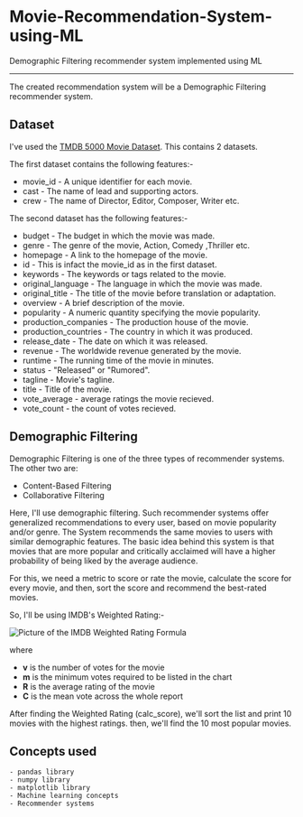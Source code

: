 # Movie-Recommendation-System-using-ML
Demographic Filtering recommender system implemented using ML<hr>

The created recommendation system will be a Demographic Filtering recommender system.

## Dataset
I've used the <a href ="https://www.kaggle.com/datasets/tmdb/tmdb-movie-metadata">TMDB 5000 Movie Dataset</a>. This contains 2 datasets.  <br>

The first dataset contains the following features:-

- movie_id - A unique identifier for each movie.
- cast - The name of lead and supporting actors.
- crew - The name of Director, Editor, Composer, Writer etc.


The second dataset has the following features:-

- budget - The budget in which the movie was made.
- genre - The genre of the movie, Action, Comedy ,Thriller etc.
- homepage - A link to the homepage of the movie.
- id - This is infact the movie_id as in the first dataset.
- keywords - The keywords or tags related to the movie.
- original_language - The language in which the movie was made.
- original_title - The title of the movie before translation or adaptation.
- overview - A brief description of the movie.
- popularity - A numeric quantity specifying the movie popularity.
- production_companies - The production house of the movie.
- production_countries - The country in which it was produced.
- release_date - The date on which it was released.
- revenue - The worldwide revenue generated by the movie.
- runtime - The running time of the movie in minutes.
- status - "Released" or "Rumored".
- tagline - Movie's tagline.
- title - Title of the movie.
- vote_average - average ratings the movie recieved.
- vote_count - the count of votes recieved.


## Demographic Filtering
Demographic Filtering is one of the three types of recommender systems. The other two are:
- Content-Based Filtering
- Collaborative Filtering

Here, I'll use demographic filtering. Such recommender systems offer generalized recommendations to every user, based on movie popularity and/or genre. The System recommends the same movies to users with similar demographic features. The basic idea behind this system is that movies that are more popular and critically acclaimed will have a higher probability of being liked by the average audience.<br>


For this, we need a metric to score or rate the movie, calculate the score for every movie, and then, sort the score and recommend the best-rated movies.


So, I'll be using IMDB's Weighted Rating:-<br>

![Picture of the IMDB Weighted Rating Formula](https://1.bp.blogspot.com/-IwW-xX59Hi4/YF7TyvzmM7I/AAAAAAAAdkg/34Mpp3aW5LAsy561icqkdDEsq_O2ZgI9gCLcBGAsYHQ/s762/weight-avg.png)

where
<ul>
    <li><strong>v</strong> is the number of votes for the movie</li>
   <li><strong>m</strong> is the minimum votes required to be listed in the chart</li>
    <li><strong>R</strong> is the average rating of the movie</li>
    <li><strong>C</strong> is the mean vote across the whole report</li>
    </ul>
    
    
After finding the Weighted Rating (calc_score), we'll sort the list and print 10 movies with the highest ratings. then, we'll find the 10 most popular movies.
    
    
## Concepts used
    - pandas library
    - numpy library
    - matplotlib library
    - Machine learning concepts
    - Recommender systems
    
    
